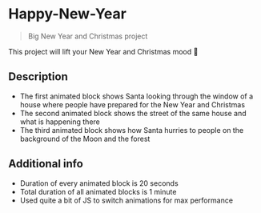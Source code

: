 # Happy-New-Year

> Big New Year and Christmas project

This project will lift your New Year and Christmas mood 🎄

## Description

<ul>
    <li>The first animated block shows Santa looking through the window of a house where people have prepared for the New Year and Christmas <br /></li>
    <li>The second animated block shows the street of the same house and what is happening there <br /></li>
    <li>The third animated block shows how Santa hurries to people on the background of the Moon and the forest <br /></li>
</ul>

## Additional info

<ul>
    <li>Duration of every animated block is 20 seconds <br /></li>
    <li>Total duration of all animated blocks is 1 minute <br /></li>
    <li>Used quite a bit of JS to switch animations for max performance <br /></li>
</ul>
